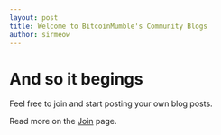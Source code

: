 ```yaml
---
layout: post
title: Welcome to BitcoinMumble's Community Blogs
author: sirmeow
---
```


# And so it begings

Feel free to join and start posting your own blog posts.

Read more on the <a href="/join">Join</a> page.
